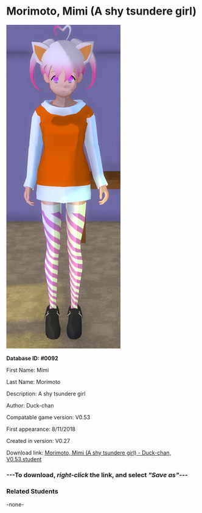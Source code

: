 # Morimoto, Mimi (A shy tsundere girl)

<img src="../../Files/Images/Morimoto, Mimi (A shy tsundere girl).png" title="Morimoto, Mimi (A shy tsundere girl) - Duck-chan, V0.53">

**Database ID: #0092**

First Name: Mimi

Last Name: Morimoto

Description: A shy tsundere girl

Author: Duck-chan

Compatable game version: V0.53

First appearance: 8/11/2018

Created in version: V0.27

Download link: <a href="https://raw.githubusercontent.com/Arbiter1223/Daigaku-Gurashi-Custom-Students/master/Files/Student%20Files/Morimoto%2C%20Mimi%20(A%20shy%20tsundere%20girl)%20-%20Duck-chan%2C%20V0.53.student">Morimoto, Mimi (A shy tsundere girl) - Duck-chan, V0.53.student</a>

### ---**To download, _right-click_ the link, and select _"Save as"_**---

### Related Students

-none-
